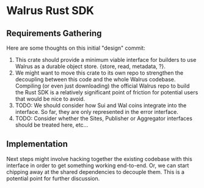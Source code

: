 # Walrus Rust SDK

## Requirements Gathering

Here are some thoughts on this initial "design" commit:

1. This crate should provide a minimum viable interface for builders to use Walrus as a durable
   object store. {store, read, metadata, ?}.
2. We might want to move this crate to its own repo to strengthen the decoupling between this code
   and the whole Walrus codebase. Compiling (or even just downloading) the official Walrus repo to
   build the Rust SDK is a relatively significant point of friction for potential users that would
   be nice to avoid.
3. TODO: We should consider how Sui and Wal coins integrate into the interface. So far, they are
   only represented in the error interface.
4. TODO: Consider whether the Sites, Publisher or Aggregator interfaces should be treated here,
   etc...

## Implementation

Next steps might involve hacking together the existing codebase with this interface in order to get
something working end-to-end. Or, we can start chipping away at the shared dependencies to decouple
them. This is a potential point for further discussion.
